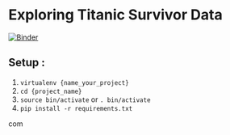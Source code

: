 #  Exploring Titanic Survivor Data
[![Binder](https://mybinder.org/badge_logo.svg)](https://mybinder.org/v2/gh/Domino007/Titanic-Survivor-Data-Analysis/main)

## Setup :

1. `virtualenv {name_your_project}`
2. `cd {project_name} `
3. `source bin/activate` or `. bin/activate`
4. `pip install -r requirements.txt`

com
